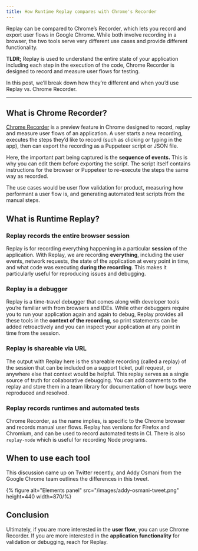 ```yaml
---
title: How Runtime Replay compares with Chrome's Recorder
---
```


Replay can be compared to Chrome’s Recorder, which lets you record and export user flows in Google Chrome. While both involve recording in a browser, the two tools serve very different use cases and provide different functionality.

**TLDR;** Replay is used to understand the entire state of your application including each step in the execution of the code, Chrome Recorder is designed to record and measure user flows for testing.

In this post, we’ll break down how they’re different and when you’d use Replay vs. Chrome Recorder.

---

## What is Chrome Recorder?

[Chrome Recorder](https://developer.chrome.com/docs/devtools/recorder/) is a preview feature in Chrome designed to record, replay and measure user flows of an application. A user starts a new recording, executes the steps they’d like to record (such as clicking or typing in the app), then can export the recording as a Puppeteer script or JSON file.

Here, the important part being captured is the **sequence of events.** This is why you can edit them before exporting the script. The script itself contains instructions for the browser or Puppeteer to re-execute the steps the same way as recorded.

The use cases would be user flow validation for product, measuring how performant a user flow is, and generating automated test scripts from the manual steps.

## What is Runtime Replay?

### Replay records the entire browser session

Replay is for recording everything happening in a particular **session** of the application. With Replay, we are recording **everything**, including the user events, network requests, the state of the application at every point in time, and what code was executing **during the recording**. This makes it particularly useful for reproducing issues and debugging.

### Replay is a debugger

Replay is a time-travel debugger that comes along with developer tools you’re familiar with from browsers and IDEs. While other debuggers require you to run your application again and again to debug, Replay provides all these tools in the **context of the recording**, so print statements can be added retroactively and you can inspect your application at any point in time from the session.

### Replay is shareable via URL

The output with Replay here is the shareable recording (called a replay) of the session that can be included on a support ticket, pull request, or anywhere else that context would be helpful. This replay serves as a single source of truth for collaborative debugging. You can add comments to the replay and store them in a team library for documentation of how bugs were reproduced and resolved.

### Replay records runtimes and automated tests

Chrome Recorder, as the name implies, is specific to the Chrome browser and records manual user flows. Replay has versions for Firefox and Chromium, and can be used to record automated tests in CI. There is also `replay-node` which is useful for recording Node programs.

## When to use each tool

This discussion came up on Twitter recently, and Addy Osmani from the Google Chrome team outlines the differences in this tweet.

{% figure alt="Elements panel" src="/images/addy-osmani-tweet.png" height=440 width=870/%}

## Conclusion

Ultimately, if you are more interested in the **user flow**, you can use Chrome Recorder. If you are more interested in the **application functionality** for validation or debugging, reach for Replay.
